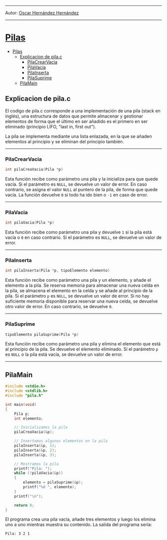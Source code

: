 ___
Autor: [Oscar Hernández Hernández](https://github.com/oscaarrhernandez)
___
# [Pilas](https://github.com/oscaarrhernandez)
- [Pilas](#pilas)
	- [Explicacion de pila.c](#explicacion-de-pilac)
		- [PilaCrearVacia](#pilacrearvacia)
		- [PilaVacia](#pilavacia)
		- [PilaInserta](#pilainserta)
		- [PilaSuprime](#pilasuprime)
	- [PilaMain](#pilamain)
## Explicacion de pila.c

El codigo de pila.c corresponde a una implementación de una pila (stack en inglés), una estructura de datos que permite almacenar y gestionar elementos de forma que el último en ser añadido es el primero en ser eliminado (principio LIFO, "last in, first out").

La pila se implementa mediante una lista enlazada, en la que se añaden elementos al principio y se eliminan del principio también.

___
### PilaCrearVacia

```c
int pilaCreaVacia(Pila *p)
```
Esta función recibe como parámetro una pila y la inicializa para que quede vacía. Si el parámetro es `NULL`, se devuelve un valor de error. En caso contrario, se asigna el valor `NULL` al puntero de la pila, de forma que quede vacía. La función devuelve `0` si todo ha ido bien o `-1` en caso de error.
___
### PilaVacia
```c
int pilaVacia(Pila *p)
```
Esta función recibe como parámetro una pila y devuelve `1` si la pila está vacía o `0` en caso contrario. Si el parámetro es `NULL`, se devuelve un valor de error.
___
### PilaInserta
```c
int pilaInserta(Pila *p, tipoElemento elemento)
```
Esta función recibe como parámetro una pila y un elemento, y añade el elemento a la pila. Se reserva memoria para almacenar una nueva celda en la pila, se almacena el elemento en la celda y se añade al principio de la pila. Si el parámetro `p` es `NULL`, se devuelve un valor de error. Si no hay suficiente memoria disponible para reservar una nueva celda, se devuelve otro valor de error. En caso contrario, se devuelve `0`.
___
### PilaSuprime
```c
tipoElemento pilaSuprime(Pila *p)
```
Esta función recibe como parámetro una pila y elimina el elemento que está al principio de la pila. Se devuelve el elemento eliminado. Si el parámetro `p` es `NULL` o la pila está vacía, se devuelve un valor de error.  
___  
## PilaMain
```c
#include <stdio.h>
#include <stdlib.h>
#include "pila.h"

int main(void)
{
    Pila p;
    int elemento;

    // Inicializamos la pila
    pilaCreaVacia(&p);

    // Insertamos algunos elementos en la pila
    pilaInserta(&p, 1);
    pilaInserta(&p, 2);
    pilaInserta(&p, 3);

    // Mostramos la pila
    printf("Pila: ");
    while (!pilaVacia(&p))
    {
        elemento = pilaSuprime(&p);
        printf("%d ", elemento);
    }
    printf("\n");

    return 0;
}
```
El programa crea una pila vacía, añade tres elementos y luego los elimina uno a uno mientras muestra su contenido. La salida del programa sería:
```
Pila: 3 2 1
```
